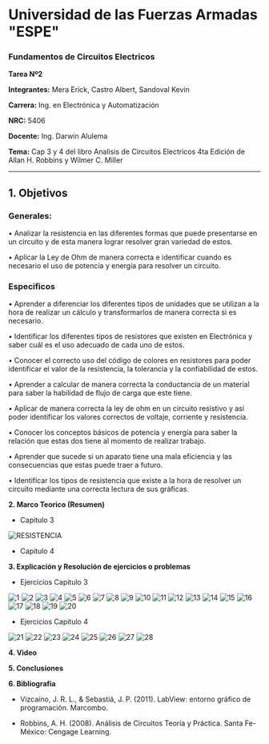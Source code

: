 # Universidad de las Fuerzas Armadas "ESPE"
                               
### Fundamentos de Circuitos Electricos

**Tarea Nº2**

**Integrantes:** Mera Erick, Castro Albert, Sandoval Kevin

**Carrera:** Ing. en Electrónica y Automatización

**NRC:** 5406

**Docente:** Ing. Darwin Alulema

**Tema:** Cap 3 y 4 del libro Analisis de Circuitos Electricos 4ta Edición de Allan H. Robbins y Wilmer C. Miller

-------------------------------------------------------------------------------------------------------------------------------------------------------------------------------


## 1. Objetivos

### Generales:
•	Analizar la resistencia en las diferentes formas que puede presentarse en un circuito y de esta manera lograr resolver gran variedad de estos. 

•	Aplicar la Ley de Ohm de manera correcta e identificar cuando es necesario el uso de potencia y energía para resolver un circuito.

### Especificos 
•	Aprender a diferenciar los diferentes tipos de unidades que se utilizan a la hora de realizar un cálculo y transformarlos de manera correcta si es necesario. 

•	Identificar los diferentes tipos de resistores que existen en Electrónica y saber cuál es el uso adecuado de cada uno de estos.

•	Conocer el correcto uso del código de colores en resistores para poder identificar el valor de la resistencia, la tolerancia y la confiabilidad de estos. 

•	Aprender a calcular de manera correcta la conductancia de un material para saber la habilidad de flujo de carga que este tiene. 

•	Aplicar de manera correcta la ley de ohm en un circuito resistivo y así poder identificar los valores correctos de voltaje, corriente y resistencia.

•	Conocer los conceptos básicos de potencia y energía para saber la relación que estas dos tiene al momento de realizar trabajo. 

•	Aprender que sucede si un aparato tiene una mala eficiencia y las consecuencias que estas puede traer a futuro. 

•	Identificar los tipos de resistencia que existe a la hora de resolver un circuito mediante una correcta lectura de sus gráficas.

**2. Marco Teorico (Resumen)**
- Capitulo 3

![RESISTENCIA](https://user-images.githubusercontent.com/85208164/121938443-740bca80-cd11-11eb-8ed4-81fee598407f.png)


-  Capitulo 4


**3. Explicación y Resolución de ejercicios o problemas**

- Ejercicios Capitulo 3

![1](https://user-images.githubusercontent.com/85208164/121940637-f3020280-cd13-11eb-8acf-650ac885ac53.png)
![2](https://user-images.githubusercontent.com/85208164/121940638-f3020280-cd13-11eb-85be-d1083e7e6ebf.png)
![3](https://user-images.githubusercontent.com/85208164/121940640-f39a9900-cd13-11eb-9a25-e4032228380e.png)
![4](https://user-images.githubusercontent.com/85208164/121940641-f39a9900-cd13-11eb-9ec0-ced34c19c292.png)
![5](https://user-images.githubusercontent.com/85208164/121940643-f4332f80-cd13-11eb-956c-caf09e434551.png)
![6](https://user-images.githubusercontent.com/85208164/121940646-f4332f80-cd13-11eb-85c4-b443145da1c2.png)
![7](https://user-images.githubusercontent.com/85208164/121940648-f4332f80-cd13-11eb-8f76-734f25765afd.png)
![8](https://user-images.githubusercontent.com/85208164/121940649-f4cbc600-cd13-11eb-8ce6-d6293109cc2d.png)
![9](https://user-images.githubusercontent.com/85208164/121940651-f4cbc600-cd13-11eb-9cd3-b0c385278a61.png)
![10](https://user-images.githubusercontent.com/85208164/121940652-f4cbc600-cd13-11eb-85a9-6f454f38719b.png)
![11](https://user-images.githubusercontent.com/85208164/121940653-f5645c80-cd13-11eb-8ec9-480921ac52de.png)
![12](https://user-images.githubusercontent.com/85208164/121940654-f5645c80-cd13-11eb-899d-962f33588d7a.png)
![13](https://user-images.githubusercontent.com/85208164/121940656-f5fcf300-cd13-11eb-94b9-938e11bde833.png)
![14](https://user-images.githubusercontent.com/85208164/121940658-f5fcf300-cd13-11eb-8dbe-3794207b934e.png)
![15](https://user-images.githubusercontent.com/85208164/121940659-f5fcf300-cd13-11eb-91ba-1a841dcc637f.png)
![16](https://user-images.githubusercontent.com/85208164/121940660-f6958980-cd13-11eb-95a8-596716b1823a.png)
![17](https://user-images.githubusercontent.com/85208164/121940663-f6958980-cd13-11eb-84bd-17ae38fa343b.png)
![18](https://user-images.githubusercontent.com/85208164/121940665-f6958980-cd13-11eb-9431-09f317574b57.png)
![19](https://user-images.githubusercontent.com/85208164/121940667-f72e2000-cd13-11eb-9de6-61a058081ac7.png)
![20](https://user-images.githubusercontent.com/85208164/121976880-59097c80-cd4a-11eb-9b15-8c4cb128861d.png)


- Ejercicios Capitulo 4

![21](https://user-images.githubusercontent.com/85208164/121976919-69215c00-cd4a-11eb-935e-2edd06c78b68.png)
![22](https://user-images.githubusercontent.com/85208164/121976920-69b9f280-cd4a-11eb-884c-232b91e846af.png)
![23](https://user-images.githubusercontent.com/85208164/121976912-67579880-cd4a-11eb-9ccd-16495a7937a1.png)
![24](https://user-images.githubusercontent.com/85208164/121976913-67f02f00-cd4a-11eb-94d3-6b203cd0e034.png)
![25](https://user-images.githubusercontent.com/85208164/121976914-6888c580-cd4a-11eb-90cd-724d69b550b2.png)
![26](https://user-images.githubusercontent.com/85208164/121976916-6888c580-cd4a-11eb-935b-0c966654533f.png)
![27](https://user-images.githubusercontent.com/85208164/121976917-6888c580-cd4a-11eb-9870-188f50a424f8.png)
![28](https://user-images.githubusercontent.com/85208164/121976918-69215c00-cd4a-11eb-87ba-38b786622733.png)




**4. Video**


**5. Conclusiones**

**6. Bibliografia**

- Vizcaíno, J. R. L., & Sebastiá, J. P. (2011). LabView: entorno gráfico de programación. Marcombo.

- Robbins, A. H. (2008). Análisis de Circuitos Teoría y Práctica. Santa Fe-México: Cengage Learning.
